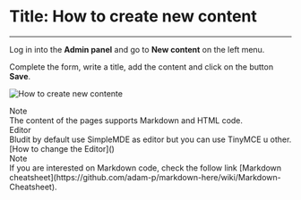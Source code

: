 # Title: How to create new content
<!-- Position: 1 -->
<!-- Date: 2017-10-21 18:00:00 -->
---
Log in into the **Admin panel** and go to **New content** on the left menu.

Complete the form, write a title, add the content and click on the button **Save**.

![How to create new contente](https://df6m0u2ovo2fu.cloudfront.net/images/documentation-english/how-to-create-new-content.png)

<div class="note">
<div class="title">Note</div>
The content of the pages supports Markdown and HTML code.
</div>

<div class="note">
<div class="title">Editor</div>
Bludit by default use SimpleMDE as editor but you can use TinyMCE u other. [How to change the Editor]()
</div>

<div class="note">
<div class="title">Note</div>
If you are interested on Markdown code, check the follow link [Markdown cheatsheet](https://github.com/adam-p/markdown-here/wiki/Markdown-Cheatsheet).
</div>
